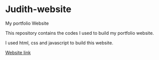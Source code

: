 # Judith-website
My portfolio Website

This repository contains the codes I used to build my portfolio website.

I used html, css and javascript to build this website.

[Website link](https://judithokon.com/)

